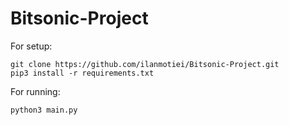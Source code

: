 # Bitsonic-Project

For setup:

```
git clone https://github.com/ilanmotiei/Bitsonic-Project.git
pip3 install -r requirements.txt
```

For running:

```
python3 main.py
```

